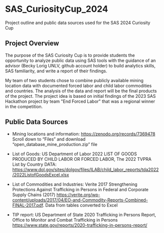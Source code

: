 # SAS_CuriosityCup_2024
Project outline and public data sources used for the SAS 2024 Curiosity Cup

## Project Overview
The purpose of the SAS Curiosity Cup is to provide students the opportunity to analyze public data using SAS tools with the guidance of an advisor (Becky Lorig UNLV, github account holder) to build analytics skills, SAS familiarity, and write a report of their findings.

My team of two students chose to combine publicly available mining location data with documented forced labor and child labor commodities and countries.  The analysis of the data and report will be the final products of the project.  The project idea is based on initial findings of the 2023 SAS Hackathon project by team "End Forced Labor" that was a regional winner in the competition.  



## Public Data Sources
* Mining locations and information: https://zenodo.org/records/7369478
Scroll down to “Files” and download “open_database_mine_production.zip” file

* List of Goods: US Department of Labor 2022 LIST OF GOODS PRODUCED BY CHILD LABOR OR FORCED LABOR, The 2022 TVPRA List by Country
DATA: https://www.dol.gov/sites/dolgov/files/ILAB/child_labor_reports/tda2022/2022ListofGoodsExcel.xlsx

* List of Commodities and Industries: Verite 2017 Strengthening Protections Against Trafficking in Persons in Federal and Corporate Supply Chains (2017)
https://verite.org/wp-content/uploads/2017/04/EO-and-Commodity-Reports-Combined-FINAL-2017.pdf. Data from tables converted to Excel

* TIP report: US Department of State 2020 Trafficking in Persons Report, Office to Monitor and Combat Trafficking in Persons
https://www.state.gov/reports/2020-trafficking-in-persons-report/


